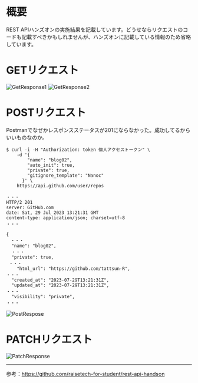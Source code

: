 # 概要
REST APIハンズオンの実施結果を記載しています。どうせならリクエストのコードも記載すべきかもしれませんが、ハンズオンに記載している情報のため省略しています。
# GETリクエスト
![GetResponse1](https://github.com/tattsun-R/rest-api-handson/assets/138351540/f589878e-dc2d-4ef9-9d90-6d1eddf4c817)
![GetResponse2](https://github.com/tattsun-R/rest-api-handson/assets/138351540/07ad0989-d5fa-4fd5-a944-cb8f9cadc5ca)
# POSTリクエスト
Postmanでなぜかレスポンスステータスが201にならなかった。成功してるからいいものなのか。
```
$ curl -i -H "Authorization: token 個人アクセストークン" \
    -d '{
        "name": "blog02",
        "auto_init": true,
        "private": true,
        "gitignore_template": "Nanoc"
      }' \
    https://api.github.com/user/repos

・・・
HTTP/2 201
server: GitHub.com
date: Sat, 29 Jul 2023 13:21:31 GMT
content-type: application/json; charset=utf-8
・・・

{
　・・・
  "name": "blog02",
  ・・・
  "private": true,
 ・・・
    "html_url": "https://github.com/tattsun-R",
・・・
  "created_at": "2023-07-29T13:21:31Z",
  "updated_at": "2023-07-29T13:21:31Z",
・・・
  "visibility": "private",
・・・
```
![PostRespose](https://github.com/tattsun-R/rest-api-handson/assets/138351540/ff17bc13-c977-4f5d-bf21-c2d6755130a9)
# PATCHリクエスト
![PatchResponse](https://github.com/tattsun-R/rest-api-handson/assets/138351540/076f21a0-55fc-4715-a9a7-a9beba556249)

-----
参考：https://github.com/raisetech-for-student/rest-api-handson


